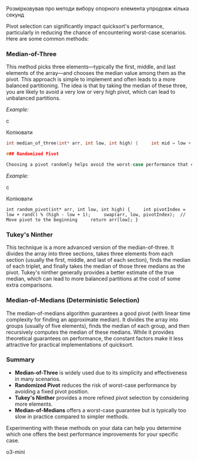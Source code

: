 Розмірковував про методи вибору опорного елемента упродовж кілька секунд

Pivot selection can significantly impact quicksort's performance, particularly in reducing the chance of encountering worst-case scenarios. Here are some common methods:

### Median-of-Three

This method picks three elements—typically the first, middle, and last elements of the array—and chooses the median value among them as the pivot. This approach is simple to implement and often leads to a more balanced partitioning. The idea is that by taking the median of these three, you are likely to avoid a very low or very high pivot, which can lead to unbalanced partitions.

_Example:_

c

Копіювати

``` c
int median_of_three(int* arr, int low, int high) {     int mid = low + (high - low) / 2;     if (arr[low] > arr[mid])         swap(arr, low, mid);     if (arr[low] > arr[high])         swap(arr, low, high);     if (arr[mid] > arr[high])         swap(arr, mid, high);     return arr[mid]; }`

### Randomized Pivot

Choosing a pivot randomly helps avoid the worst-case performance that can occur with already sorted or nearly sorted data. This method selects an index uniformly at random between the current low and high indices, then swaps it with the first or middle element before partitioning.
```

_Example:_

c

Копіювати

`int random_pivot(int* arr, int low, int high) {     int pivotIndex = low + rand() % (high - low + 1);     swap(arr, low, pivotIndex);  // Move pivot to the beginning     return arr[low]; }`

### Tukey's Ninther

This technique is a more advanced version of the median-of-three. It divides the array into three sections, takes three elements from each section (usually the first, middle, and last of each section), finds the median of each triplet, and finally takes the median of those three medians as the pivot. Tukey's ninther generally provides a better estimate of the true median, which can lead to more balanced partitions at the cost of some extra comparisons.

### Median-of-Medians (Deterministic Selection)

The median-of-medians algorithm guarantees a good pivot (with linear time complexity for finding an approximate median). It divides the array into groups (usually of five elements), finds the median of each group, and then recursively computes the median of these medians. While it provides theoretical guarantees on performance, the constant factors make it less attractive for practical implementations of quicksort.

### Summary

- **Median-of-Three** is widely used due to its simplicity and effectiveness in many scenarios.
- **Randomized Pivot** reduces the risk of worst-case performance by avoiding a fixed pivot position.
- **Tukey's Ninther** provides a more refined pivot selection by considering more elements.
- **Median-of-Medians** offers a worst-case guarantee but is typically too slow in practice compared to simpler methods.

Experimenting with these methods on your data can help you determine which one offers the best performance improvements for your specific case.

o3-mini